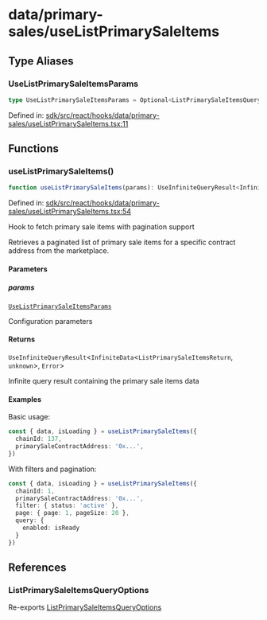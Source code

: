 # data/primary-sales/useListPrimarySaleItems

## Type Aliases

### UseListPrimarySaleItemsParams

```ts
type UseListPrimarySaleItemsParams = Optional<ListPrimarySaleItemsQueryOptions, "config">;
```

Defined in: [sdk/src/react/hooks/data/primary-sales/useListPrimarySaleItems.tsx:11](https://github.com/0xsequence/marketplace-sdk/blob/6a4808051b4d56769c8daea217398414041a4d84/sdk/src/react/hooks/data/primary-sales/useListPrimarySaleItems.tsx#L11)

## Functions

### useListPrimarySaleItems()

```ts
function useListPrimarySaleItems(params): UseInfiniteQueryResult<InfiniteData<ListPrimarySaleItemsReturn, unknown>, Error>;
```

Defined in: [sdk/src/react/hooks/data/primary-sales/useListPrimarySaleItems.tsx:54](https://github.com/0xsequence/marketplace-sdk/blob/6a4808051b4d56769c8daea217398414041a4d84/sdk/src/react/hooks/data/primary-sales/useListPrimarySaleItems.tsx#L54)

Hook to fetch primary sale items with pagination support

Retrieves a paginated list of primary sale items for a specific contract address
from the marketplace.

#### Parameters

##### params

[`UseListPrimarySaleItemsParams`](#uselistprimarysaleitemsparams)

Configuration parameters

#### Returns

`UseInfiniteQueryResult`\<`InfiniteData`\<`ListPrimarySaleItemsReturn`, `unknown`\>, `Error`\>

Infinite query result containing the primary sale items data

#### Examples

Basic usage:
```typescript
const { data, isLoading } = useListPrimarySaleItems({
  chainId: 137,
  primarySaleContractAddress: '0x...',
})
```

With filters and pagination:
```typescript
const { data, isLoading } = useListPrimarySaleItems({
  chainId: 1,
  primarySaleContractAddress: '0x...',
  filter: { status: 'active' },
  page: { page: 1, pageSize: 20 },
  query: {
    enabled: isReady
  }
})
```

## References

### ListPrimarySaleItemsQueryOptions

Re-exports [ListPrimarySaleItemsQueryOptions](../../data.md#listprimarysaleitemsqueryoptions)
